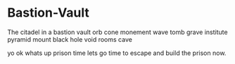 # Bastion-Vault
The citadel in a bastion vault orb cone monement wave tomb grave institute pyramid mount black hole void rooms cave

yo ok whats up prison time lets go time to escape and build the prison now.
